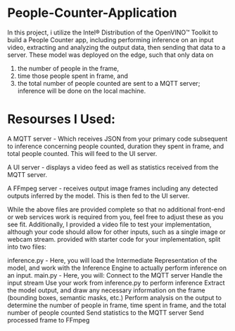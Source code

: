 # People-Counter-Application
In this project, i utilize the Intel® Distribution of the OpenVINO™ Toolkit to build a People Counter app, including performing inference on an input video, extracting and analyzing the output data, then sending that data to a server. These model was deployed on the edge, such that only data on 
1) the number of people in the frame,
2) time those people spent in frame, and 
3) the total number of people counted are sent to a MQTT server; inference will be done on the local machine.

# Resourses I Used:

A MQTT server - Which receives JSON from your primary code subsequent to inference concerning people counted, duration they spent in frame, and total people counted. This will feed to the UI server.

A UI server - displays a video feed as well as statistics received from the MQTT server.

A FFmpeg server - receives output image frames including any detected outputs inferred by the model. This is then fed to the UI server.

While the above files are provided complete so that no additional front-end or web services work is required from you, feel free to adjust these as you see fit.
Additionally, I provided  a video file to test your implementation, although your code should allow for other inputs, such as a single image or webcam stream.
 provided with starter code for your implementation, split into two files:

inference.py - Here, you will load the Intermediate Representation of the model, and work with the Inference Engine to actually perform inference on an input.
main.py - Here, you will:
Connect to the MQTT server
Handle the input stream
Use your work from inference.py to perform inference
Extract the model output, and draw any necessary information on the frame (bounding boxes, semantic masks, etc.)
Perform analysis on the output to determine the number of people in frame, time spent in frame, and the total number of people counted
Send statistics to the MQTT server
Send processed frame to FFmpeg

